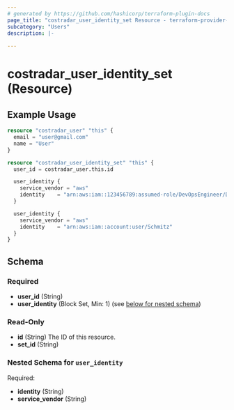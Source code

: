 ```yaml
---
# generated by https://github.com/hashicorp/terraform-plugin-docs
page_title: "costradar_user_identity_set Resource - terraform-provider-costradar"
subcategory: "Users"
description: |-
  
---
```


# costradar_user_identity_set (Resource)



## Example Usage

```terraform
resource "costradar_user" "this" {
  email = "user@gmail.com"
  name = "User"
}

resource "costradar_user_identity_set" "this" {
  user_id = costradar_user.this.id

  user_identity {
    service_vendor = "aws"
    identity    = "arn:aws:iam::123456789:assumed-role/DevOpsEngineer/DevOpsSchmitz"
  }

  user_identity {
    service_vendor = "aws"
    identity    = "arn:aws:iam::account:user/Schmitz"
  }
}
```

<!-- schema generated by tfplugindocs -->
## Schema

### Required

- **user_id** (String)
- **user_identity** (Block Set, Min: 1) (see [below for nested schema](#nestedblock--user_identity))

### Read-Only

- **id** (String) The ID of this resource.
- **set_id** (String)

<a id="nestedblock--user_identity"></a>
### Nested Schema for `user_identity`

Required:

- **identity** (String)
- **service_vendor** (String)


